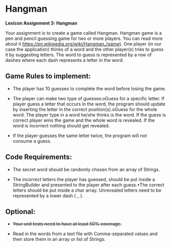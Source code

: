 # Hangman
**Lexicon Assignment 3: Hangman**

Your assignment is to create a game called Hangman. Hangman game is a pen and pencil guessing game for two or more players. You can read more about it https://en.wikipedia.org/wiki/Hangman_(game). One player (in our case the application) thinks of a word and the other player(s) tries to guess it by suggesting letters. The word to guess is represented by a row of dashes where each dash represents a letter in the word. 

## Game Rules to implement:

* The player has 10 guesses to complete the word before losing the game.

* The player can make two type of guesses:oGuess for a specific letter. If player guess a letter that occurs in the word, the program should update by inserting the letter in the correct position(s).oGuess for the whole word. The player type in a word he/she thinks is the word. If the guess is correct player wins the game and the whole word is revealed. If the word is incorrect nothing should get revealed.

* If the player guesses the same letter twice, the program will not consume a guess.

## Code Requirements:

* The secret word should be randomly chosen from an array of Strings.

* The incorrect letters the player has guessed, should be put inside a StringBuilder and presented to the player after each guess.•The correct letters should be put inside a char array. Unrevealed letters need to be represented by a lower dash ( _ ).

## Optional: 

* ~~Your unit tests need to have at least 50% coverage.~~

* Read in the words from a text file with Comma-separated values and then store them in an array or list of Strings.
